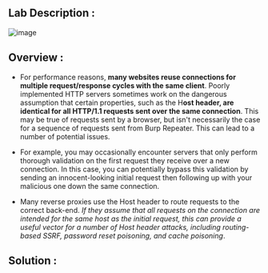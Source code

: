 ## Lab Description :

![image](https://github.com/sh3bu/Portswigger_labs/assets/67383098/6899ea11-1c92-4caf-9819-8f61fb385738)

## Overview :

- For performance reasons, **many websites reuse connections for multiple request/response cycles with the same client**. Poorly implemented HTTP servers sometimes work on the dangerous assumption that certain properties, such as the H**ost header, are identical for all HTTP/1.1 requests sent over the same connection**. This may be true of requests sent by a browser, but isn't necessarily the case for a sequence of requests sent from Burp Repeater. This can lead to a number of potential issues.

- For example, you may occasionally encounter servers that only perform thorough validation on the first request they receive over a new connection. In this case, you can potentially bypass this validation by sending an innocent-looking initial request then following up with your malicious one down the same connection. 

- Many reverse proxies use the Host header to route requests to the correct back-end. *If they assume that all requests on the connection are intended for the same host as the initial request, this can provide a useful vector for a number of Host header attacks, including routing-based SSRF, password reset poisoning, and cache poisoning*.
  
## Solution :

